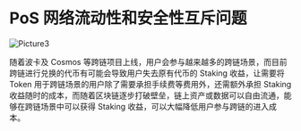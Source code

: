 # PoS 网络流动性和安全性互斥问题

<img :src="$withBase('/zh/Picture3.png')" alt="Picture3" />

随着波卡及 Cosmos 等跨链项目上线，用户会参与越来越多的跨链场景，而目前跨链进行兑换的代币有可能会导致用户失去原有代币的 Staking 收益，让需要将 Token 用于跨链场景的用户除了需要承担手续费等费用外，还需额外承担 Staking 收益随时的成本，而随着区块链逐步打破壁垒，链上资产或数据可以自由流通，能够在跨链场景中可以获得 Staking 收益，可以大幅降低用户参与跨链的进入成本。